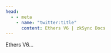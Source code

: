 ```yaml
---
head:
  - - meta
    - name: "twitter:title"
      content: Ethers V6 | zkSync Docs
---
```


Ethers V6...
